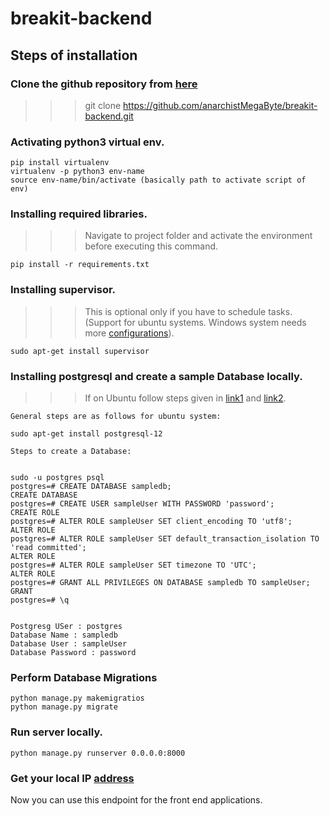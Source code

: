 # breakit-backend

## Steps of installation

### Clone the github repository from [here](https://github.com/anarchistMegaByte/breakit-backend.git)
>>> git clone https://github.com/anarchistMegaByte/breakit-backend.git


### Activating python3 virtual env.
```
pip install virtualenv
virtualenv -p python3 env-name
source env-name/bin/activate (basically path to activate script of env)
```

### Installing required libraries.

>>> Navigate to project folder and activate the environment before executing this command.

```
pip install -r requirements.txt
```

### Installing supervisor.

>>> This is optional only if you have to schedule tasks. (Support for ubuntu systems. Windows system needs more [configurations](https://pypi.org/project/supervisor-win/)).

```
sudo apt-get install supervisor
```

### Installing postgresql and create a sample Database locally.

>>> If on Ubuntu follow steps given in [link1](https://www.digitalocean.com/community/tutorials/how-to-use-postgresql-with-your-django-application-on-ubuntu-16-04) and [link2](https://medium.com/chingu/how-i-setup-postgresql-with-django-1-11-in-ubuntu-17-04-lts-85e51669e153
).

```
General steps are as follows for ubuntu system:

sudo apt-get install postgresql-12

Steps to create a Database:


sudo -u postgres psql
postgres=# CREATE DATABASE sampledb; 
CREATE DATABASE
postgres=# CREATE USER sampleUser WITH PASSWORD 'password'; 
CREATE ROLE
postgres=# ALTER ROLE sampleUser SET client_encoding TO 'utf8'; 
ALTER ROLE
postgres=# ALTER ROLE sampleUser SET default_transaction_isolation TO 'read committed'; 
ALTER ROLE
postgres=# ALTER ROLE sampleUser SET timezone TO 'UTC'; 
ALTER ROLE
postgres=# GRANT ALL PRIVILEGES ON DATABASE sampledb TO sampleUser; 
GRANT
postgres=# \q


Postgresg USer : postgres
Database Name : sampledb
Database User : sampleUser
Database Password : password

```


### Perform Database Migrations

```
python manage.py makemigratios
python manage.py migrate
```


### Run server locally.

```
python manage.py runserver 0.0.0.0:8000
```

### Get your local IP [address](https://tecadmin.net/check-ip-address-ubuntu-18-04-desktop/)

Now you can use this endpoint for the front end applications.


